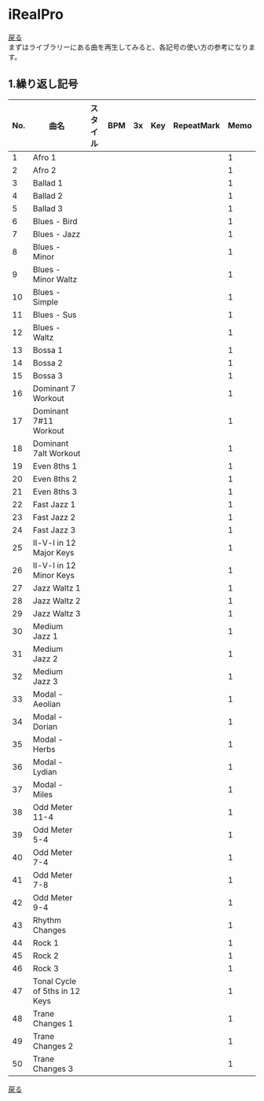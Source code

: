 # iRealPro
[戻る](./README.md)  
まずはライブラリーにある曲を再生してみると、各記号の使い方の参考になります。

## 1.繰り返し記号
|No.|曲名|スタイル|BPM|3x|Key|RepeatMark|Memo|
|---|---|---|---|---|---|---|---|
|1|Afro 1||||||1|
|2|Afro 2||||||1|
|3|Ballad 1||||||1|
|4|Ballad 2||||||1|
|5|Ballad 3||||||1|
|6|Blues - Bird||||||1|
|7|Blues - Jazz||||||1|
|8|Blues - Minor||||||1|
|9|Blues - Minor Waltz||||||1|
|10|Blues - Simple||||||1|
|11|Blues - Sus||||||1|
|12|Blues - Waltz||||||1|
|13|Bossa 1||||||1|
|14|Bossa 2||||||1|
|15|Bossa 3||||||1|
|16|Dominant 7 Workout||||||1|
|17|Dominant 7#11 Workout||||||1|
|18|Dominant 7alt Workout||||||1|
|19|Even 8ths 1||||||1|
|20|Even 8ths 2||||||1|
|21|Even 8ths 3||||||1|
|22|Fast Jazz 1||||||1|
|23|Fast Jazz 2||||||1|
|24|Fast Jazz 3||||||1|
|25|Ⅱ-Ⅴ-Ⅰ in 12 Major Keys||||||1|
|26|Ⅱ-Ⅴ-Ⅰ in 12 Minor Keys||||||1|
|27|Jazz Waltz 1||||||1|
|28|Jazz Waltz 2||||||1|
|29|Jazz Waltz 3||||||1|
|30|Medium Jazz 1||||||1|
|31|Medium Jazz 2||||||1|
|32|Medium Jazz 3||||||1|
|33|Modal - Aeolian||||||1|
|34|Modal - Dorian||||||1|
|35|Modal - Herbs||||||1|
|36|Modal - Lydian||||||1|
|37|Modal - Miles||||||1|
|38|Odd Meter 11-4||||||1|
|39|Odd Meter 5-4||||||1|
|40|Odd Meter 7-4||||||1|
|41|Odd Meter 7-8||||||1|
|42|Odd Meter 9-4||||||1|
|43|Rhythm Changes||||||1|
|44|Rock 1||||||1|
|45|Rock 2||||||1|
|46|Rock 3||||||1|
|47|Tonal Cycle of 5ths in 12 Keys||||||1|
|48|Trane Changes 1||||||1|
|49|Trane Changes 2||||||1|
|50|Trane Changes 3||||||1|

[戻る](./README.md)  